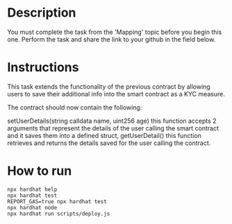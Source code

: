 # Description
You must complete the task from the 'Mapping' topic before you begin this one.
Perform the task and share the link to your github in the field below.

# Instructions
This task extends the functionality of the previous contract by allowing users to save their additional info into the smart contract as a KYC measure.

The contract should now contain the following:

setUserDetails(string calldata name, uint256 age) this function accepts 2 arguments that represent the details of the user calling the smart contract and it saves them into a defined struct,
getUserDetail() this function retrieves and returns the details saved for the user calling the contract.

# How to run

```shell
npx hardhat help
npx hardhat test
REPORT_GAS=true npx hardhat test
npx hardhat node
npx hardhat run scripts/deploy.js
```
